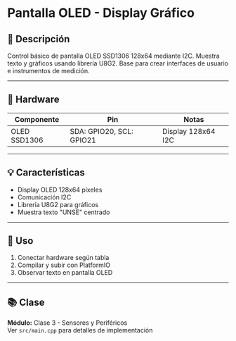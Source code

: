 # Pantalla OLED - Display Gráfico

## 📖 Descripción

Control básico de pantalla OLED SSD1306 128x64 mediante I2C. Muestra texto y gráficos usando librería U8G2. Base para crear interfaces de usuario e instrumentos de medición.

---

## 🔧 Hardware

| Componente | Pin | Notas |
|------------|-----|-------|
| OLED SSD1306 | SDA: GPIO20, SCL: GPIO21 | Display 128x64 I2C |

---

## 💡 Características

- Display OLED 128x64 píxeles
- Comunicación I2C
- Librería U8G2 para gráficos
- Muestra texto "UNSE" centrado

---

## 🚀 Uso

1. Conectar hardware según tabla
2. Compilar y subir con PlatformIO
3. Observar texto en pantalla OLED

---

## 📚 Clase

**Módulo:** Clase 3 - Sensores y Periféricos  
Ver `src/main.cpp` para detalles de implementación
